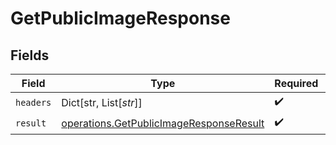 # GetPublicImageResponse


## Fields

| Field                                                                                              | Type                                                                                               | Required                                                                                           | Description                                                                                        |
| -------------------------------------------------------------------------------------------------- | -------------------------------------------------------------------------------------------------- | -------------------------------------------------------------------------------------------------- | -------------------------------------------------------------------------------------------------- |
| `headers`                                                                                          | Dict[str, List[*str*]]                                                                             | :heavy_check_mark:                                                                                 | N/A                                                                                                |
| `result`                                                                                           | [operations.GetPublicImageResponseResult](../../models/operations/getpublicimageresponseresult.md) | :heavy_check_mark:                                                                                 | N/A                                                                                                |